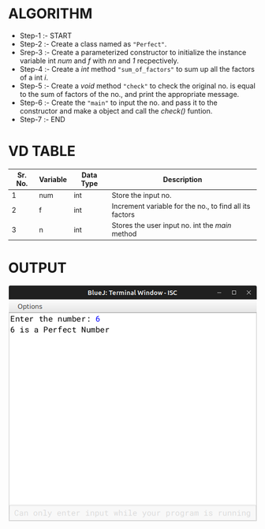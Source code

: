 # ALGORITHM

- Step-1 :- START
- Step-2 :- Create a class named as `"Perfect"`.
- Srep-3 :- Create a parameterized constructor to initialize the instance variable int *num* and *f* with *nn* and *1* recpectively.
- Step-4 :- Create a *int* method `"sum_of_factors"` to sum up all the factors of a int *i*.
- Step-5 :- Create a *void* method `"check"` to check the original no. is equal to the sum of factors of the no., and print the appropriate message.
- Step-6 :- Create the `"main"` to input the no. and pass it to the constructor and make a object and call the *check()* funtion.
- Step-7 :- END

# VD TABLE

| Sr. No. | Variable | Data Type | Description |
| --- | --- | --- | --- |
| 1 | num | int | Store the input no. |
| 2 | f | int | Increment variable for the no., to find all its factors |
| 3 | n | int | Stores the user input no. int the *main* method |

# OUTPUT

<p align="center">
<img width="auto" height="auto" alt="output" src="./output.png">
</p>
